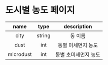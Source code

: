 # 도시별 농도 페이지

| name | type | description |
| :---: | :---: | :---: |
| city | string | 동 이름 |
| dust | int | 동별 미세먼지 농도 |
| microdust | int | 동별 초미세먼지 농도 |

